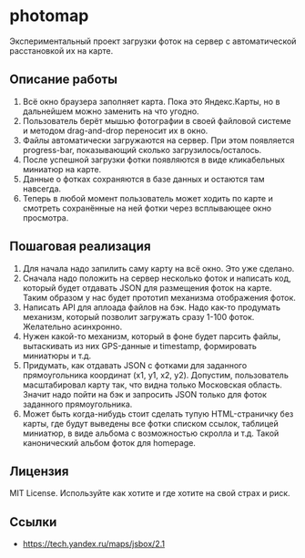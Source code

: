 # photomap
Экспериментальный проект загрузки фоток на сервер с автоматической расстановкой их на карте.

## Описание работы
1. Всё окно браузера заполняет карта. Пока это Яндекс.Карты, но в дальнейшем можно заменить на что угодно.
2. Пользователь берёт мышью фотографии в своей файловой системе и методом drag-and-drop переносит их в окно.
3. Файлы автоматически загружаются на сервер. При этом появляется progress-bar, показывающий сколько загрузилось/осталось.
4. После успешной загрузки фотки появляются в виде кликабельных миниатюр на карте.
5. Данные о фотках сохраняются в базе данных и остаются там навсегда.
6. Теперь в любой момент пользователь может ходить по карте и смотреть сохранённые на ней фотки через всплывающее окно просмотра.

## Пошаговая реализация
1. Для начала надо запилить саму карту на всё окно. Это уже сделано.
2. Сначала надо положить на сервер несколько фоток и написать код, который будет отдавать JSON для размещения фоток на карте. Таким образом у нас будет прототип механизма отображения фоток.
3. Написать API для аплоада файлов на бэк. Надо как-то продумать механизм, который позволит загружать сразу 1-100 фоток. Желательно асинхронно.
4. Нужен какой-то механизм, который в фоне будет парсить файлы, вытаскивать из них GPS-данные и timestamp, формировать миниатюры и т.д.
5. Придумать, как отдавать JSON с фотками для заданного прямоугольника координат (x1, y1, x2, y2). Допустим, пользователь масштабировал карту так, что видна только Московская область. Значит надо пойти на бэк и запросить JSON только для фоток заданного прямоугольника.
6. Может быть когда-нибудь стоит сделать тупую HTML-страничку без карты, где будут выведены все фотки списком ссылок, таблицей миниатюр, в виде альбома с возможностью скролла и т.д. Такой канонический альбом фоток для homepage.

## Лицензия
MIT License. Используйте как хотите и где хотите на свой страх и риск.

## Ссылки
- https://tech.yandex.ru/maps/jsbox/2.1
